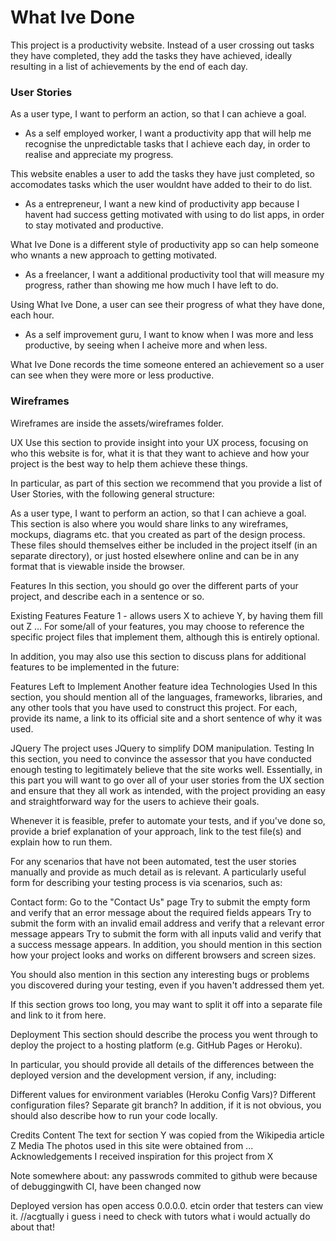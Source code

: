 # What Ive Done

This project is a productivity website. Instead of a user crossing out tasks they have completed, they add the tasks they have achieved, ideally resulting in a list of achievements by the end of each day.

### User Stories

As a user type, I want to perform an action, so that I can achieve a goal. 

- As a self employed worker, I want a productivity app that will help me recognise the unpredictable tasks that I achieve each day, in order to realise and appreciate my progress.  

This website enables a user to add the tasks they have just completed, so accomodates tasks which the user wouldnt have added to their to do list.  

- As a entrepreneur, I want a new kind of productivity app because I havent had success getting motivated with using to do list apps, in order to stay motivated and productive.

What Ive Done is a different style of productivity app so can help someone who wnants a new approach to getting motivated. 

- As a freelancer, I want a additional productivity tool that will measure my progress, rather than showing me how much I have left to do.

Using What Ive Done, a user can see their progress of what they have done, each hour.

- As a self improvement guru, I want to know when I was more and less productive, by seeing when I acheive more and when less.

What Ive Done records the time someone entered an achievement so a user can see when they were more or less productive.

### Wireframes

Wireframes are inside the assets/wireframes folder.

UX
Use this section to provide insight into your UX process, focusing on who this website is for, what it is that they want to achieve and how your project is the best way to help them achieve these things.

In particular, as part of this section we recommend that you provide a list of User Stories, with the following general structure:

As a user type, I want to perform an action, so that I can achieve a goal.
This section is also where you would share links to any wireframes, mockups, diagrams etc. that you created as part of the design process. These files should themselves either be included in the project itself (in an separate directory), or just hosted elsewhere online and can be in any format that is viewable inside the browser.

Features
In this section, you should go over the different parts of your project, and describe each in a sentence or so.

Existing Features
Feature 1 - allows users X to achieve Y, by having them fill out Z
...
For some/all of your features, you may choose to reference the specific project files that implement them, although this is entirely optional.

In addition, you may also use this section to discuss plans for additional features to be implemented in the future:

Features Left to Implement
Another feature idea
Technologies Used
In this section, you should mention all of the languages, frameworks, libraries, and any other tools that you have used to construct this project. For each, provide its name, a link to its official site and a short sentence of why it was used.

JQuery
The project uses JQuery to simplify DOM manipulation.
Testing
In this section, you need to convince the assessor that you have conducted enough testing to legitimately believe that the site works well. Essentially, in this part you will want to go over all of your user stories from the UX section and ensure that they all work as intended, with the project providing an easy and straightforward way for the users to achieve their goals.

Whenever it is feasible, prefer to automate your tests, and if you've done so, provide a brief explanation of your approach, link to the test file(s) and explain how to run them.

For any scenarios that have not been automated, test the user stories manually and provide as much detail as is relevant. A particularly useful form for describing your testing process is via scenarios, such as:

Contact form:
Go to the "Contact Us" page
Try to submit the empty form and verify that an error message about the required fields appears
Try to submit the form with an invalid email address and verify that a relevant error message appears
Try to submit the form with all inputs valid and verify that a success message appears.
In addition, you should mention in this section how your project looks and works on different browsers and screen sizes.

You should also mention in this section any interesting bugs or problems you discovered during your testing, even if you haven't addressed them yet.

If this section grows too long, you may want to split it off into a separate file and link to it from here.

Deployment
This section should describe the process you went through to deploy the project to a hosting platform (e.g. GitHub Pages or Heroku).

In particular, you should provide all details of the differences between the deployed version and the development version, if any, including:

Different values for environment variables (Heroku Config Vars)?
Different configuration files?
Separate git branch?
In addition, if it is not obvious, you should also describe how to run your code locally.

Credits
Content
The text for section Y was copied from the Wikipedia article Z
Media
The photos used in this site were obtained from ...
Acknowledgements
I received inspiration for this project from X


Note somewhere about:
any passwrods commited to github were because of debuggingwith CI, have been changed now

Deployed version has open access 0.0.0.0. etcin order that testers can view it. //acgtually i guess i need to check with tutors what i would actually do about that!
